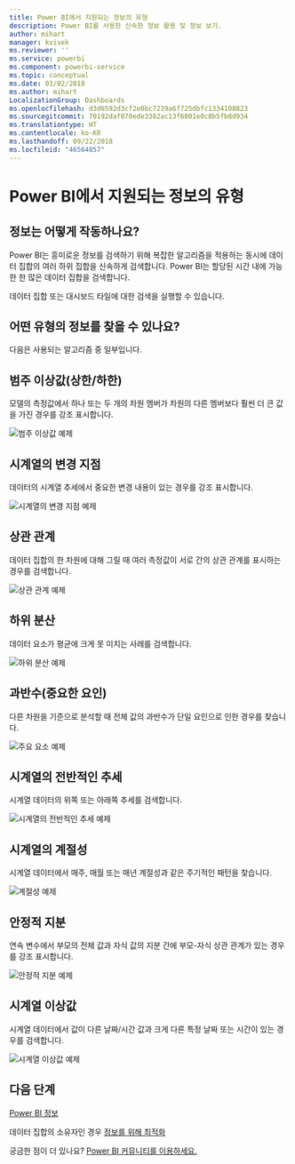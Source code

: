 ```yaml
---
title: Power BI에서 지원되는 정보의 유형
description: Power BI를 사용한 신속한 정보 활용 및 정보 보기.
author: mihart
manager: kvivek
ms.reviewer: ''
ms.service: powerbi
ms.component: powerbi-service
ms.topic: conceptual
ms.date: 03/02/2018
ms.author: mihart
LocalizationGroup: Dashboards
ms.openlocfilehash: d3d6592d3cf2e0bc7239a6f725dbfc1334108823
ms.sourcegitcommit: 70192daf070ede3382ac13f6001e0c8b5fb8d934
ms.translationtype: HT
ms.contentlocale: ko-KR
ms.lasthandoff: 09/22/2018
ms.locfileid: "46564857"
---
```

# <a name="types-of-insights-supported-by-power-bi"></a>Power BI에서 지원되는 정보의 유형
## <a name="how-does-insights-work"></a>정보는 어떻게 작동하나요?
Power BI는 흥미로운 정보를 검색하기 위해 복잡한 알고리즘을 적용하는 동시에 데이터 집합의 여러 하위 집합을 신속하게 검색합니다. Power BI는 할당된 시간 내에 가능한 한 많은 데이터 집합을 검색합니다.

데이터 집합 또는 대시보드 타일에 대한 검색을 실행할 수 있습니다.   

## <a name="what-types-of-insights-can-we-find"></a>어떤 유형의 정보를 찾을 수 있나요?
다음은 사용되는 알고리즘 중 일부입니다.

## <a name="category-outliers-topbottom"></a>범주 이상값(상한/하한)
모델의 측정값에서 하나 또는 두 개의 차원 멤버가 차원의 다른 멤버보다 훨씬 더 큰 값을 가진 경우를 강조 표시합니다.  

![범주 이상값 예제](./media/end-user-insight-types/pbi_auto_insight_types_category_outliers.png)

## <a name="change-points-in-a-time-series"></a>시계열의 변경 지점
데이터의 시계열 추세에서 중요한 변경 내용이 있는 경우를 강조 표시합니다.

![시계열의 변경 지점 예제](./media/end-user-insight-types/pbi_auto_insight_types_changepoint.png)

## <a name="correlation"></a>상관 관계
데이터 집합의 한 차원에 대해 그릴 때 여러 측정값이 서로 간의 상관 관계를 표시하는 경우를 검색합니다.

![상관 관계 예제](./media/end-user-insight-types/pbi_auto_insight_types_correlation.png)

## <a name="low-variance"></a>하위 분산
데이터 요소가 평균에 크게 못 미치는 사례를 검색합니다.

![하위 분산 예제](./media/end-user-insight-types/power-bi-low-variance.png)

## <a name="majority-major-factors"></a>과반수(중요한 요인)
다른 차원을 기준으로 분석할 때 전체 값의 과반수가 단일 요인으로 인한 경우를 찾습니다.  

![주요 요소 예제](./media/end-user-insight-types/pbi_auto_insight_types_majority.png)

## <a name="overall-trends-in-time-series"></a>시계열의 전반적인 추세
시계열 데이터의 위쪽 또는 아래쪽 추세를 검색합니다.

![시계열의 전반적인 추세 예제](./media/end-user-insight-types/pbi_auto_insight_types_trend.png)

## <a name="seasonality-in-time-series"></a>시계열의 계절성
시계열 데이터에서 매주, 매월 또는 매년 계절성과 같은 주기적인 패턴을 찾습니다.

![계절성 예제](./media/end-user-insight-types/pbi_auto_insight_types_seasonality_new.png)

## <a name="steady-share"></a>안정적 지분
연속 변수에서 부모의 전체 값과 자식 값의 지분 간에 부모-자식 상관 관계가 있는 경우를 강조 표시합니다.

![안정적 지분 예제](./media/end-user-insight-types/pbi_auto_insight_types_steadyshare.png)

## <a name="time-series-outliers"></a>시계열 이상값
시계열 데이터에서 값이 다른 날짜/시간 값과 크게 다른 특정 날짜 또는 시간이 있는 경우를 검색합니다.

![시계열 이상값 예제](./media/end-user-insight-types/pbi_auto_insight_types_time_series_outliers.png)

## <a name="next-steps"></a>다음 단계
[Power BI 정보](end-user-insights.md)

데이터 집합의 소유자인 경우 [정보를 위해 최적화](../service-insights-optimize.md)

궁금한 점이 더 있나요? [Power BI 커뮤니티를 이용하세요.](http://community.powerbi.com/)

